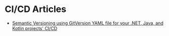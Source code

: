 # CI/CD Articles

- [Semantic Versioning using GitVersion YAML file for your .NET, Java, and Kotlin projects' CI/CD](/ci-cd/Semantic%20Versioning%20using%20GitVersion%20YAML%20file.md)